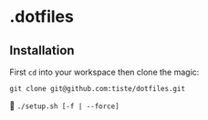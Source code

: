 # .dotfiles

## Installation

First `cd` into your workspace then clone the magic:

`git clone git@github.com:tiste/dotfiles.git`

:rocket: `./setup.sh [-f | --force]`
